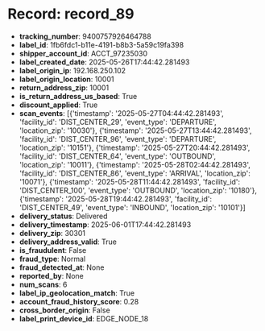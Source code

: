 # Record: record_89

- **tracking_number**: 9400757926464788
- **label_id**: 1fb6fdc1-b11e-4191-b8b3-5a59c19fa398
- **shipper_account_id**: ACCT_97235030
- **label_created_date**: 2025-05-26T17:44:42.281493
- **label_origin_ip**: 192.168.250.102
- **label_origin_location**: 10001
- **return_address_zip**: 10001
- **is_return_address_us_based**: True
- **discount_applied**: True
- **scan_events**: [{'timestamp': '2025-05-27T04:44:42.281493', 'facility_id': 'DIST_CENTER_29', 'event_type': 'DEPARTURE', 'location_zip': '10030'}, {'timestamp': '2025-05-27T13:44:42.281493', 'facility_id': 'DIST_CENTER_96', 'event_type': 'DEPARTURE', 'location_zip': '10151'}, {'timestamp': '2025-05-27T20:44:42.281493', 'facility_id': 'DIST_CENTER_64', 'event_type': 'OUTBOUND', 'location_zip': '10011'}, {'timestamp': '2025-05-28T02:44:42.281493', 'facility_id': 'DIST_CENTER_86', 'event_type': 'ARRIVAL', 'location_zip': '10071'}, {'timestamp': '2025-05-28T11:44:42.281493', 'facility_id': 'DIST_CENTER_100', 'event_type': 'OUTBOUND', 'location_zip': '10180'}, {'timestamp': '2025-05-28T19:44:42.281493', 'facility_id': 'DIST_CENTER_49', 'event_type': 'INBOUND', 'location_zip': '10101'}]
- **delivery_status**: Delivered
- **delivery_timestamp**: 2025-06-01T17:44:42.281493
- **delivery_zip**: 30301
- **delivery_address_valid**: True
- **is_fraudulent**: False
- **fraud_type**: Normal
- **fraud_detected_at**: None
- **reported_by**: None
- **num_scans**: 6
- **label_ip_geolocation_match**: True
- **account_fraud_history_score**: 0.28
- **cross_border_origin**: False
- **label_print_device_id**: EDGE_NODE_18